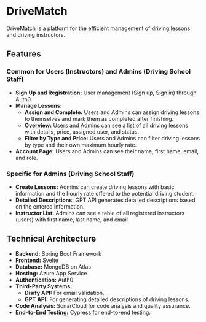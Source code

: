 # DriveMatch

DriveMatch is a platform for the efficient management of driving lessons and driving instructors.

## Features

### Common for Users (Instructors) and Admins (Driving School Staff)

- **Sign Up and Registration:** User management (Sign up, Sign in) through Auth0.
- **Manage Lessons:**
  - **Assign and Complete:** Users and Admins can assign driving lessons to themselves and mark them as completed after finishing.
  - **Overview:** Users and Admins can see a list of all driving lessons with details, price, assigned user, and status.
  - **Filter by Type and Price:** Users and Admins can filter driving lessons by type and their own maximum hourly rate.
- **Account Page:** Users and Admins can see their name, first name, email, and role.

### Specific for Admins (Driving School Staff)

- **Create Lessons:** Admins can create driving lessons with basic information and the hourly rate offered to the potential driving student.
- **Detailed Descriptions:** GPT API generates detailed descriptions based on the entered information.
- **Instructor List:** Admins can see a table of all registered instructors (users) with first name, last name, and email.

## Technical Architecture

- **Backend:** Spring Boot Framework
- **Frontend:** Svelte
- **Database:** MongoDB on Atlas
- **Hosting:** Azure App Service
- **Authentication:** Auth0
- **Third-Party Systems:**
  - **Disify API:** For email validation.
  - **GPT API:** For generating detailed descriptions of driving lessons.
- **Code Analysis:** SonarCloud for code analysis and quality assurance.
- **End-to-End Testing:** Cypress for end-to-end testing.
